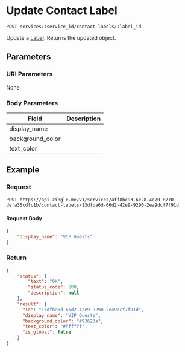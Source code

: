 # Update Contact Label

    POST services/:service_id/contact-labels/:label_id
    
Update a [Label]. Returns the updated object.

## Parameters
### URI Parameters
None
### Body Parameters
Field | Description
--- | ---
display_name | 
background_color | 
text_color | 

## Example
### Request

    POST https://api.zingle.me/v1/services/aff8bc93-6e28-4e70-8770-defa35cdfc1b/contact-labels/13dfba6d-66d2-42e9-9290-2ea9dcf7f91d
#### Request Body
```json 
{
    "display_name": "VIP Guests"
}
```
### Return
``` json
{
    "status": {
        "text": "OK",
        "status_code": 200,
        "description": null
    },
    "result": {
      "id": "13dfba6d-66d2-42e9-9290-2ea9dcf7f91d",
      "display_name": "VIP Guests",
      "background_color": "#93623a",
      "text_color": "#ffffff",
      "is_global": false
    }
}
```

[Label]: README.md
